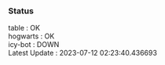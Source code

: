 ### Status


table : OK  
hogwarts : OK  
icy-bot : DOWN  
Latest Update : 2023-07-12 02:23:40.436693
